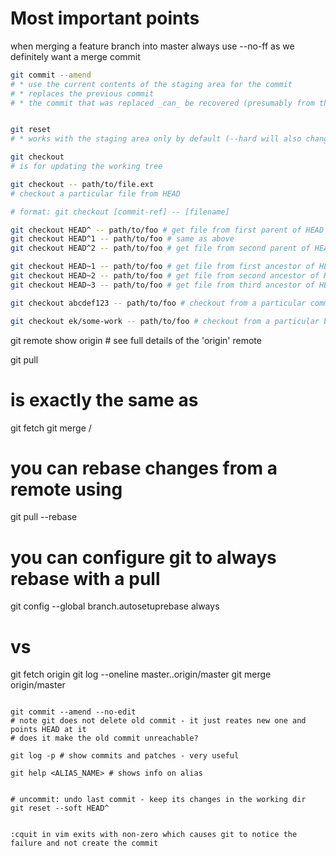 # Most important points

when merging a feature branch into master always use --no-ff as we definitely want a merge commit



```sh
git commit --amend
# * use the current contents of the staging area for the commit
# * replaces the previous commit
# * the commit that was replaced _can_ be recovered (presumably from the reflog)


git reset
# * works with the staging area only by default (--hard will also change working area)

git checkout
# is for updating the working tree

git checkout -- path/to/file.ext
# checkout a particular file from HEAD

# format: git checkout [commit-ref] -- [filename]

git checkout HEAD^ -- path/to/foo # get file from first parent of HEAD
git checkout HEAD^1 -- path/to/foo # same as above
git checkout HEAD^2 -- path/to/foo # get file from second parent of HEAD

git checkout HEAD~1 -- path/to/foo # get file from first ancestor of HEAD
git checkout HEAD~2 -- path/to/foo # get file from second ancestor of HEAD
git checkout HEAD~3 -- path/to/foo # get file from third ancestor of HEAD

git checkout abcdef123 -- path/to/foo # checkout from a particular commit

git checkout ek/some-work -- path/to/foo # checkout from a particular branch
```

git remote show origin # see full details of the 'origin' remote

git pull <remote>
# is exactly the same as
git fetch <remote>
git merge <remote>/<current-branch>

# you can rebase changes from a remote using
git pull --rebase <remote>

# you can configure git to always rebase with a pull
git config --global branch.autosetuprebase always
# vs
git fetch origin
git log --oneline master..origin/master
git merge origin/master


```

git commit --amend --no-edit
# note git does not delete old commit - it just reates new one and points HEAD at it
# does it make the old commit unreachable?

git log -p # show commits and patches - very useful

git help <ALIAS_NAME> # shows info on alias


# uncommit: undo last commit - keep its changes in the working dir
git reset --soft HEAD^


:cquit in vim exits with non-zero which causes git to notice the failure and not create the commit
```


